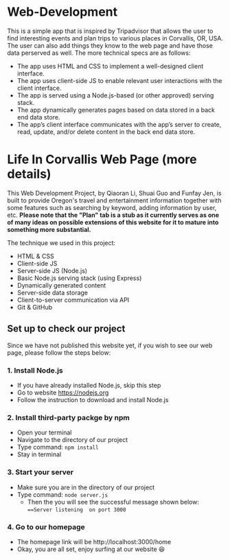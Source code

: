 # Web-Development
 This is a simple app that is inspired by Tripadvisor that allows the user to find interesting events and plan trips to various places in Corvallis, OR, USA. The user can also add things they know to the web page and have those data perserved as well. 
 The more technical specs are as follows:
- The app uses HTML and CSS to implement a well-designed client interface.
- The app uses client-side JS to enable relevant user interactions with the client interface.
- The app is served using a Node.js-based (or other approved) serving stack.
- The app dynamically generates pages based on data stored in a back end data store.
- The app’s client interface communicates with the app’s server to create, read, update, and/or delete content in the back end data store.

# Life In Corvallis Web Page (more details)
This Web Development Project, by Qiaoran Li, Shuai Guo and Funfay Jen, is built to provide Oregon's travel and entertainment information together with some features such as searching by keyword, adding information by user, etc. **Please note that the "Plan" tab is a stub as it currently serves as one of many ideas on possible extensions of this website for it to mature into something more substantial.**

The technique we used in this project:
- HTML & CSS
- Client-side JS
- Server-side JS (Node.js)
- Basic Node.js serving stack (using Express)
- Dynamically generated content
- Server-side data storage
- Client-to-server communication via API
- Git & GitHub


## Set up to check our project

Since we have not published this website yet, if you wish to see our web page, please follow the steps below:

### 1. Install Node.js 
  - If you have already installed Node.js, skip this step
  - Go to website https://nodejs.org
  - Follow the instruction to download and install Node.js

### 2. Install third-party packge by npm
  - Open your terminal
  - Navigate to the directory of our project
  - Type command: `npm install`
  - Stay in terminal
    
### 3. Start your server
  - Make sure you are in the directory of our project
  - Type command: `node server.js` 
    - Then the you will see the successful message shown below:
      `==Server listening  on port 3000`
    
 ### 4. Go to our homepage
  - The homepage link will be http://localhost:3000/home
  - Okay, you are all set, enjoy surfing at our website  :satisfied: 

    
    
   
